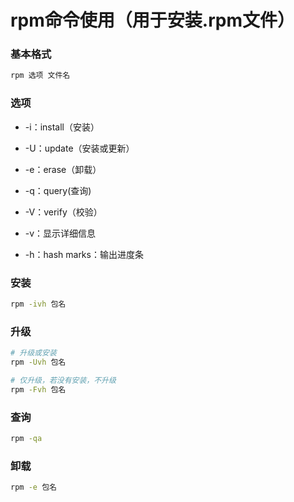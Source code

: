 # rpm命令使用（用于安装.rpm文件）


### 基本格式

```bash
rpm 选项 文件名
```


### 选项

* -i：install（安装）
* -U：update（安装或更新）
* -e：erase（卸载）
* -q：query(查询)
* -V：verify（校验）

* -v：显示详细信息
* -h：hash marks：输出进度条


### 安装

```bash
rpm -ivh 包名
```


### 升级

```bash
# 升级或安装
rpm -Uvh 包名

# 仅升级，若没有安装，不升级
rpm -Fvh 包名
```


### 查询

```bash
rpm -qa
```


### 卸载

```bash
rpm -e 包名
```
